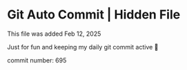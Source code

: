 # Git Auto Commit | Hidden File

This file was added Feb 12, 2025

Just for fun and keeping my daily git commit active 🤪

commit number: 695
